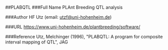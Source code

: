 ##PLABQTL
###Full Name
PLAnt Breeding QTL analysis

###Author
HF Utz (email: utzf@uni-hohenheim.de)

###URL
https://www.uni-hohenheim.de/plantbreeding/software/

###Reference
Utz, Melchinger (1996), "PLABQTL: A program for composite interval mapping of QTL", JAG


